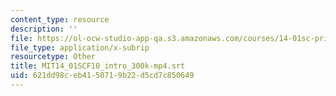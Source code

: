 ```yaml
---
content_type: resource
description: ''
file: https://ol-ocw-studio-app-qa.s3.amazonaws.com/courses/14-01sc-principles-of-microeconomics-fall-2011/621dd98ceb4150719b22d5cd7c850649_MIT14_01SCF10_intro_300k-mp4.vtt
file_type: application/x-subrip
resourcetype: Other
title: MIT14_01SCF10_intro_300k-mp4.srt
uid: 621dd98c-eb41-5071-9b22-d5cd7c850649
---
```

